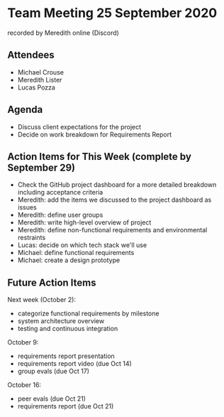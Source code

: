 # Team Meeting 25 September 2020
recorded by Meredith
online (Discord)

## Attendees
 - Michael Crouse
 - Meredith Lister
 - Lucas Pozza

## Agenda
- Discuss client expectations for the project
- Decide on work breakdown for Requirements Report

## Action Items for This Week (complete by September 29)
- Check the GitHub project dashboard for a more detailed breakdown including acceptance criteria
- Meredith: add the items we discussed to the project dashboard as issues
- Meredith: define user groups
- Meredith: write high-level overview of project
- Meredith: define non-functional requirements and environmental restraints
- Lucas: decide on which tech stack we'll use
- Michael: define functional requirements
- Michael: create a design prototype


## Future Action Items
Next week (October 2):
- categorize functional requirements by milestone
- system architecture overview
- testing and continuous integration

October 9:
- requirements report presentation
- requirements report video (due Oct 14)
- group evals (due Oct 17)

October 16:
- peer evals (due Oct 21)
- requirements report (due Oct 21)
